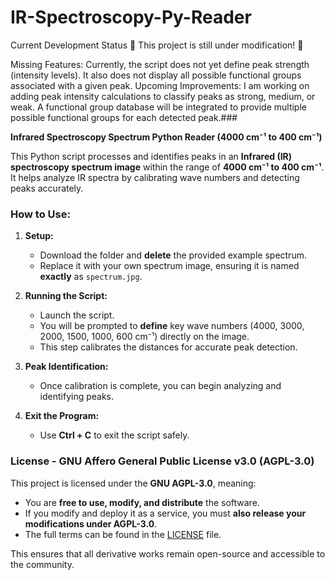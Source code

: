 # IR-Spectroscopy-Py-Reader

Current Development Status
🚧 This project is still under modification! 🚧

Missing Features:
Currently, the script does not yet define peak strength (intensity levels).
It also does not display all possible functional groups associated with a given peak.
Upcoming Improvements:
I am working on adding peak intensity calculations to classify peaks as strong, medium, or weak.
A functional group database will be integrated to provide multiple possible functional groups for each detected peak.###

**Infrared Spectroscopy Spectrum Python Reader (4000 cm⁻¹ to 400 cm⁻¹)**  

This Python script processes and identifies peaks in an **Infrared (IR) spectroscopy spectrum image** within the range of **4000 cm⁻¹ to 400 cm⁻¹**. It helps analyze IR spectra by calibrating wave numbers and detecting peaks accurately.  

### **How to Use:**  

1. **Setup:**  
   - Download the folder and **delete** the provided example spectrum.  
   - Replace it with your own spectrum image, ensuring it is named **exactly** as `spectrum.jpg`.  

2. **Running the Script:**  
   - Launch the script.  
   - You will be prompted to **define** key wave numbers (4000, 3000, 2000, 1500, 1000, 600 cm⁻¹) directly on the image.  
   - This step calibrates the distances for accurate peak detection.  

3. **Peak Identification:**  
   - Once calibration is complete, you can begin analyzing and identifying peaks.  

4. **Exit the Program:**  
   - Use **Ctrl + C** to exit the script safely.  

### **License - GNU Affero General Public License v3.0 (AGPL-3.0)**  

This project is licensed under the **GNU AGPL-3.0**, meaning:  
- You are **free to use, modify, and distribute** the software.  
- If you modify and deploy it as a service, you must **also release your modifications under AGPL-3.0**.  
- The full terms can be found in the [LICENSE](LICENSE) file.  

This ensures that all derivative works remain open-source and accessible to the community.
